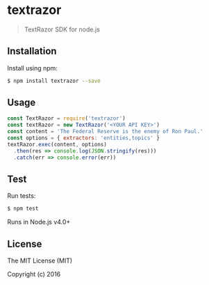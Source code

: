 # textrazor
> TextRazor SDK for node.js

## Installation

Install using npm:
```sh
$ npm install textrazor --save
```

## Usage

```javascript
const TextRazor = require('textrazor')
const textRazor = new TextRazor('<YOUR API KEY>')
const content = 'The Federal Reserve is the enemy of Ron Paul.'
const options = { extractors: 'entities,topics' }
textRazor.exec(content, options)
  .then(res => console.log(JSON.stringify(res)))
  .catch(err => console.error(err))
```

## Test

Run tests:
```sh
$ npm test
```

Runs in Node.js v4.0+

## License
The MIT License (MIT)

Copyright (c) 2016